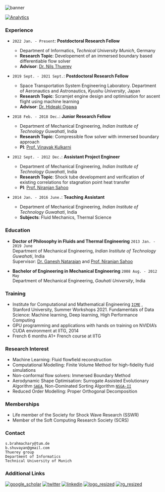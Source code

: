 ![banner](https://user-images.githubusercontent.com/34644464/72253356-60919700-3627-11ea-9537-e5819c77f373.jpg)

[![Analytics](https://ga-beacon.appspot.com/UA-XXXXX-X/welcome-page)](https://www.googletagmanager.com/gtag/js?id=G-13WJ6TW3YD)

### Experience

- `2022 Jan. - Present`: **Postdoctoral Research Fellow**
   - Department of Informatics, _Technical University Munich_, Germany
   - **Research Topic**: Developement of an immersed boundary based differentiable flow solver
   - **Advisor**: [Dr. Nils Thuerey](https://ge.in.tum.de/)

- `2019 Sept. - 2021 Sept.`: **Postdoctoral Research Fellow**
   - Space Transportation System Engineering Laboratory. Department of Aeronautics and Astronautics, _Kyushu University_, Japan
   - **Research Topic**: Scramjet engine design and optimisation for ascent flight using machine learning
   - **Advisor**: [Dr. Hideaki Ogawa](http://aero.kyushu-u.ac.jp/stsel/about.html)
   
- `2018 Feb. - 2018 Dec.`: **Junior Research Fellow**
   - Department of Mechanical Engineering, _Indian Institute of Technology Guwahati_, India
   - **Research Topic**: Compressible flow solver with immersed boundary approach
   - **PI**: [Prof. Vinayak Kulkarni](https://sites.google.com/site/kulksaero/)

- `2012 Sept. - 2012 Dec.`: **Assistant Project Engineer**
   - Department of Mechanical Engineering, _Indian Institute of Technology Guwahati_, India
   - **Research Topic**: Shock tube development and verification of existing correlations for stagnation point heat transfer
   - **PI**: [Prof. Niranjan Sahoo](https://iitg.irins.org/profile/128417)

- `2014 Jan. - 2016 June.`: **Teaching Assistant**
   - Department of Mechanical Engineering, _Indian Institute of Technology Guwahati_, India
   - **Subjects**: Fluid Mechanics, Thermal Science

### Education

- **Doctor of Philosophy in Fluids and Thermal Engineering** `2013 Jan. - 2019 June` <br/>
  Department of Mechanical Engineering, _Indian Institute of Technology Guwahati_, India <br/>
  Supervisor: [Dr. Ganesh Natarajan](https://sites.google.com/site/ganucfd/about-me) and [Prof. Niranjan Sahoo](https://iitg.irins.org/profile/128417)
  
- **Bachelor of Engineering in Mechanical Engineering** `2008 Aug. - 2012 May` <br/>
  Department of Mechanical Engineering, _Gauhati University_, India <br/>
  
### Training

- Institute for Computational and Mathematical Engineering [`ICME`](https://icme.stanford.edu/icme-summer-workshops-2021-class-descriptions) , Stanford University, Summer Workshops 2021. Fundamentals of Data Science: Machine learning, Deep learning, High Performance Computing 
- GPU programming and applications with hands on training on NVIDIA’s CUDA environment at IITG, 2014
- French 6 months A1+ French course at IITG


### Research Interest

- Machine Learning: Fluid flowfield reconstruction
- Computational Modelling: Finite Volume Method for high-fidelity fluid simulations
- Non-conformal flow solvers: Immersed Boundary Method
- Aerodynamic Shape Optimisation: Surrogate Assisted Evolutionary Algorithm [`SAEA`](http://www.mdolab.net/research_resources.html), Non-Dominated Sorting Algorithm  [`NSGA-II`](https://www.iitk.ac.in/kangal/codes.shtml)
- Reduced Order Modelling: Proper Orthogonal Decomposition


### Memberships

- Life member of the Society for Shock Wave Research (SSWR)
- Member of the Soft Computing Research Society (SCRS)

### Contact
`s.brahmachary@tum.de`<br/>
`b.shuvayan@gmail.com`<br/>
`Thuerey group`<br/>
`Department of Informatics`<br/>
`Technical University of Munich`<br/>


### Additional Links

[![google_scholar](https://user-images.githubusercontent.com/34644464/108090987-945aae00-70be-11eb-961c-bcb87e9be50d.png)](https://scholar.google.co.in/citations?user=bPpIoyUAAAAJ&hl=en)
[![twitter](https://user-images.githubusercontent.com/34644464/108089295-c8cd6a80-70bc-11eb-8805-7996c9b44c93.png)](https://twitter.com/b_shuvayan)
[![linkedin](https://user-images.githubusercontent.com/34644464/108090165-ab4cd080-70bd-11eb-881d-c0db7215445e.png)](https://www.linkedin.com/in/shuvayan-brahmachary/)
[![logo_resized](https://user-images.githubusercontent.com/34644464/112086346-6130a080-8bcf-11eb-90ad-7c1ad5a3c6ed.png)](https://orcid.org/0000-0003-4383-0875)
[![rg_resized](https://user-images.githubusercontent.com/34644464/112087898-2da34580-8bd2-11eb-9e31-ee5ccfabc35c.png)](https://www.researchgate.net/profile/Shuvayan-Brahmachary)

<!-- Global site tag (gtag.js) - Google Analytics -->
<script async src="https://www.googletagmanager.com/gtag/js?id=G-13WJ6TW3YD"></script>
<script>
  window.dataLayer = window.dataLayer || [];
  function gtag(){dataLayer.push(arguments);}
  gtag('js', new Date());

  gtag('config', 'G-13WJ6TW3YD');
</script>
